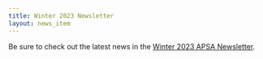 ```yaml
---
title: Winter 2023 Newsletter
layout: news_item
---
```


Be sure to check out the latest news in the <a href="/assets/pdfs/2023-01-Newsletter.pdf">Winter 2023 APSA Newsletter</a>.
